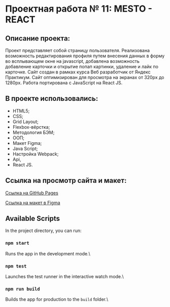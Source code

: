 # Проектная работа № 11: MESTO - REACT

## **Описание проекта:**

Проект представляет собой страницу пользователя. Реализована возможность редактирования профиля путем внесения данных в форму во всплывающем окне на javascript, добавлена возможность добавление карточки и открытие попап картинки, удаление и лайк по карточке. Сайт создан в рамках курса Веб разработчик от Яндекс Практикум. Сайт оптимизирован для просмотра на экранах от 320px до 1280px. Работа портирована с JavaScript на React JS.

## **В проекте использовались:**

* HTML5;
* CSS;
* Grid Layout;
* Flexbox-вёрстка;
* Методология БЭМ;
* ООП;
* Макет Figma;
* Java Script;
* Настройка Webpack;
* Api,
* React JS.

## **Ссылка на просмотр сайта и макет:**

[Ссылка на GitHub Pages](https://nataly2898.github.io/mesto-react/)

[Ссылка на макет в Figma](https://www.figma.com/file/kRVLKwYG3d1HGLvh7JFWRT/JavaScript.-Sprint-6?node-id=0%3A1)


## Available Scripts

In the project directory, you can run:

### `npm start`
Runs the app in the development mode.\

### `npm test`
Launches the test runner in the interactive watch mode.\


### `npm run build`
Builds the app for production to the `build` folder.\

